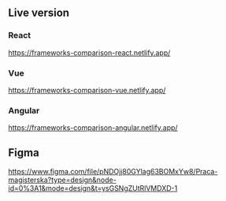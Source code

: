 ## Live version
### React
https://frameworks-comparison-react.netlify.app/
### Vue
https://frameworks-comparison-vue.netlify.app/
### Angular
https://frameworks-comparison-angular.netlify.app/

## Figma
https://www.figma.com/file/pNDOjj80GYlag63BOMxYw8/Praca-magisterska?type=design&node-id=0%3A1&mode=design&t=ysGSNgZUtRlVMDXD-1
